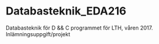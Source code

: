 # Databasteknik_EDA216
Databasteknik för D &amp;&amp; C programmet för LTH, våren 2017. Inlämningsuppgift/projekt
